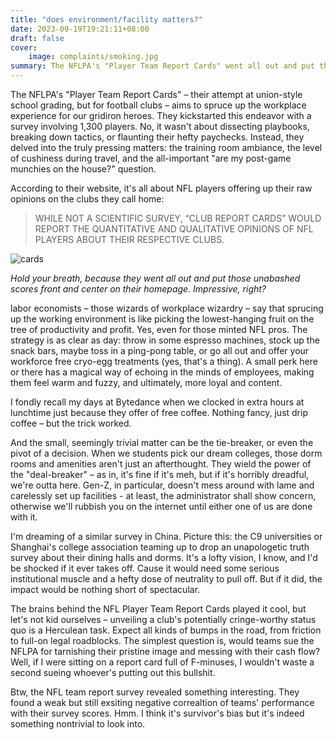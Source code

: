 ```yaml
---
title: "does environment/facility matters?"
date: 2023-09-19T19:21:11+08:00
draft: false
cover:
    image: complaints/smoking.jpg
summary: The NFLPA's "Player Team Report Cards" went all out and put those unabashed scores of clubs front and center on their homepage. Impressive.
---
```


The NFLPA's "Player Team Report Cards" – their attempt at union-style school grading, but for football clubs – aims to spruce up the workplace experience for our gridiron heroes. They kickstarted this endeavor with a survey involving 1,300 players. No, it wasn't about dissecting playbooks, breaking down tactics, or flaunting their hefty paychecks. Instead, they delved into the truly pressing matters: the training room ambiance, the level of cushiness during travel, and the all-important "are my post-game munchies on the house?" question.

According to their website, it's all about NFL players offering up their raw opinions on the clubs they call home:

> WHILE NOT A SCIENTIFIC SURVEY, “CLUB REPORT CARDS” WOULD REPORT THE QUANTITATIVE AND QUALITATIVE OPINIONS OF NFL PLAYERS ABOUT THEIR RESPECTIVE CLUBS.

![cards](/complaints/cards.jpeg)

*Hold your breath, because they went all out and put those unabashed scores front and center on their homepage. Impressive, right?*

labor economists – those wizards of workplace wizardry – say that sprucing up the working environment is like picking the lowest-hanging fruit on the tree of productivity and profit. Yes, even for those minted NFL pros. The strategy is as clear as day: throw in some espresso machines, stock up the snack bars, maybe toss in a ping-pong table, or go all out and offer your workforce free cryo-egg treatments (yes, that's a thing). A small perk here or there has a magical way of echoing in the minds of employees, making them feel warm and fuzzy, and ultimately, more loyal and content.

I fondly recall my days at Bytedance when we clocked in extra hours at lunchtime just because they offer of free coffee. Nothing fancy, just drip coffee – but the trick worked.

And the small, seemingly trivial matter can be the tie-breaker, or even the pivot of a decision. When we students pick our dream colleges, those dorm rooms and amenities aren't just an afterthought. They wield the power of the "deal-breaker" – as in, it's fine if it's meh, but if it's horribly dreadful, we're outta here. Gen-Z, in particular, doesn't mess around with lame and carelessly set up facilities - at least, the administrator shall show concern, otherwise we'll rubbish you on the internet until either one of us are done with it.

I'm dreaming of a similar survey in China. Picture this: the C9 universities or Shanghai's college association teaming up to drop an unapologetic truth survey about their dining halls and dorms. It's a  lofty vision, I know, and I'd be shocked if it ever takes off. Cause it would need some serious institutional muscle and a hefty dose of neutrality to pull off. But if it did, the impact would be nothing short of spectacular.

The brains behind the NFL Player Team Report Cards played it cool, but let's not kid ourselves – unveiling a club's potentially cringe-worthy status quo is a Herculean task. Expect all kinds of bumps in the road, from friction to full-on legal roadblocks. The simplest question is, would teams sue the NFLPA for tarnishing their pristine image and messing with their cash flow? Well, if I were sitting on a report card full of F-minuses, I wouldn't waste a second sueing whoever's putting out this bullshit.

Btw, the NFL team report survey revealed something interesting. They found a weak but still exsiting negative correaltion of teams' performance with their survey scores. Hmm. I think it's survivor's bias but it's indeed something nontrivial to look into.
